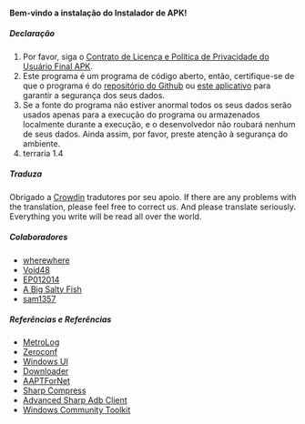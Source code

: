 #### Bem-vindo a instalação do Instalador de APK!

##### Declaração
1. Por favor, siga o [Contrato de Licença e Política de Privacidade do Usuário Final APK](https://github.com/Paving-Base/APK-Installer/blob/main/Privacy.md).
2. Este programa é um programa de código aberto, então, certifique-se de que o programa é do [repositório do Github](https://github.com/Paving-Base/APK-Installer) ou [este aplicativo](https://www.microsoft.com/store/apps/9P2JFQ43FPPG) para garantir a segurança dos seus dados.
3. Se a fonte do programa não estiver anormal todos os seus dados serão usados apenas para a execução do programa ou armazenados localmente durante a execução, e o desenvolvedor não roubará nenhum de seus dados. Ainda assim, por favor, preste atenção à segurança do ambiente.
4. terraria 1.4

##### Traduza
Obrigado a [Crowdin](https://crowdin.com/project/APKInstaller "Crowdin") tradutores por seu apoio. If there are any problems with the translation, please feel free to correct us. And please translate seriously. Everything you write will be read all over the world.

##### Colaboradores
- [wherewhere](https://github.com/wherewhere)
- [Void48](https://github.com/Void48)
- [EP012014](https://github.com/EP012014)
- [A Big Salty Fish](https://github.com/bigsaltyfishes)
- [sam1357](https://github.com/sam1357)

##### Referências e Referências
- [MetroLog](https://github.com/roubachof/MetroLog "MetroLog")
- [Zeroconf](https://github.com/novotnyllc/Zeroconf "Zeroconf")
- [Windows UI](https://github.com/microsoft/microsoft-ui-xaml "Windows UI")
- [Downloader](https://github.com/bezzad/Downloader "Downloader")
- [AAPTForNet](https://github.com/canheo136/QuickLook.Plugin.ApkViewer "AAPTForNet")
- [Sharp Compress](https://github.com/adamhathcock/sharpcompress "Sharp Compress")
- [Advanced Sharp Adb Client](https://github.com/yungd1plomat/AdvancedSharpAdbClient "Advanced Sharp Adb Client")
- [Windows Community Toolkit](https://github.com/CommunityToolkit/WindowsCommunityToolkit "Windows Community Toolkit")